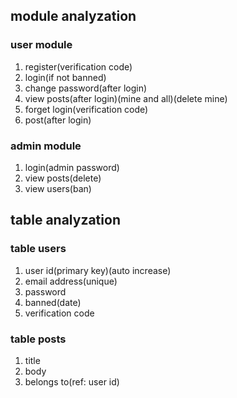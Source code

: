 ## module analyzation

### user module

1. register(verification code)
2. login(if not banned)
3. change password(after login)
4. view posts(after login)(mine and all)(delete mine)
5. forget login(verification code)
6. post(after login)

### admin module

1. login(admin password)
2. view posts(delete)
3. view users(ban)

## table analyzation

### table users

1. user id(primary key)(auto increase)
2. email address(unique)
3. password
4. banned(date)
5. verification code

### table posts

1. title
2. body
3. belongs to(ref: user id)

